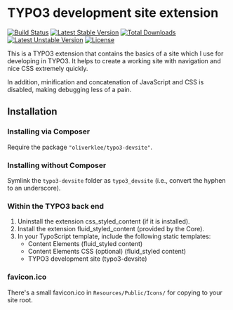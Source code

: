 # TYPO3 development site extension

[![Build Status](https://travis-ci.org/oliverklee/typo3-devsite.svg?branch=main)](https://travis-ci.org/oliverklee/typo3-devsite)
[![Latest Stable Version](https://poser.pugx.org/oliverklee/typo3-devsite/v/stable.svg)](https://packagist.org/packages/oliverklee/typo3-devsite)
[![Total Downloads](https://poser.pugx.org/oliverklee/typo3-devsite/downloads.svg)](https://packagist.org/packages/oliverklee/typo3-devsite)
[![Latest Unstable Version](https://poser.pugx.org/oliverklee/typo3-devsite/v/unstable.svg)](https://packagist.org/packages/oliverklee/typo3-devsite)
[![License](https://poser.pugx.org/oliverklee/typo3-devsite/license.svg)](https://packagist.org/packages/oliverklee/typo3-devsite)

This is a TYPO3 extension that contains the basics of a site which
I use for developing in TYPO3. It helps to create a working site
with navigation and nice CSS extremely quickly.

In addition, minification and concatenation of JavaScript and CSS is
disabled, making debugging less of a pain.

## Installation

### Installing via Composer

Require the package `"oliverklee/typo3-devsite"`.

### Installing without Composer

Symlink the `typo3-devsite` folder as `typo3_devsite`
(i.e., convert the hyphen to an underscore).

### Within the TYPO3 back end

1. Uninstall the extension css_styled_content (if it is installed).
2. Install the extension fluid_styled_content (provided by the Core).
3. In your TypoScript template, include the following static templates:
    * Content Elements (fluid_styled content)
    * Content Elements CSS (optional) (fluid_styled content)
    * TYPO3 development site (typo3-devsite)

### favicon.ico

There's a small favicon.ico in ```Resources/Public/Icons/```
for copying to your site root.
